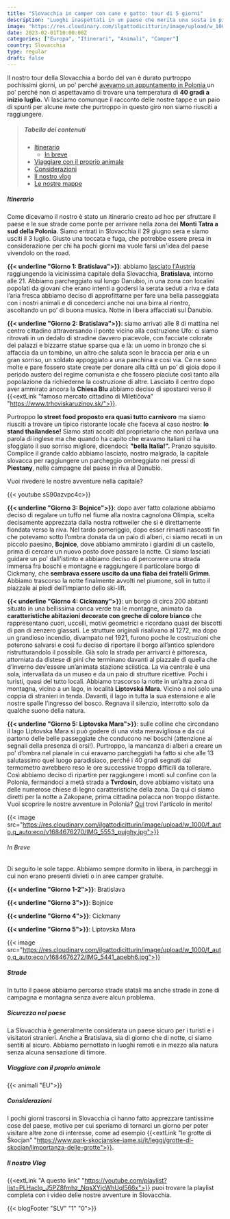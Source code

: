 ```yaml
---
title: "Slovacchia in camper con cane e gatto: tour di 5 giorni"
description: "Luoghi inaspettati in un paese che merita una sosta in più"
image: "https://res.cloudinary.com/ilgattodicitturin/image/upload/w_1000/f_auto,q_auto:eco/v1680475409/Articoli/chickmani_slovacchia_paajn5.jpg"
date: 2023-02-01T10:00:00Z
categories: ["Europa", "Itinerari", "Animali", "Camper"]
country: Slovacchia
type: regular
draft: false
---
```


Il nostro tour della Slovacchia a bordo del van è durato purtroppo pochissimi giorni, un po' perché [avevamo un appuntamento in Polonia ](/blog/viaggio-polonia-in-camper-itinerari)  un po' perché non ci aspettavamo di trovare una temperatura di **40 gradi a inizio luglio.**
Vi lasciamo comunque il racconto delle nostre tappe e un paio di spunti per alcune mete che purtroppo in questo giro non siamo riusciti a raggiungere.

> ##### Tabella dei contenuti
> - [Itinerario](#itinerario)
>   - [In breve](#in-breve)
> - [Viaggiare con il proprio animale](#Animali)
> - [Considerazioni](#considerazioni)
> - [Il nostro vlog](#Vlog)
> - [Le nostre mappe](#Mappe)

##### Itinerario
Come dicevamo il nostro è stato un itinerario creato ad hoc per sfruttare il paese e le sue strade come ponte per arrivare nella zona dei **Monti Tatra a sud della Polonia**. Siamo entrati in Slovacchia il 29 giugno sera e siamo usciti il 3 luglio. Giusto una toccata e fuga, che potrebbe essere presa in considerazione per chi ha pochi giorni ma vuole farsi un'idea del paese vivendolo on the road. 

**{{< underline "Giorno 1: Bratislava">}}**: abbiamo [lasciato l'Austria](/blog/austria-in-camper-con-cane-e-gatto) raggiungendo la vicinissima capitale della Slovacchia, **Bratislava**, intorno alle 21. Abbiamo parcheggiato sul lungo Danubio, in una zona con localini popolati da giovani che erano intenti a godersi la serata seduti a riva e data l’aria fresca abbiamo deciso di approfittarne per fare una bella passeggiata con i nostri animali e di concederci anche noi una birra al rientro, ascoltando un po’ di buona musica. Notte in libera affacciati sul Danubio.

**{{< underline "Giorno 2: Bratislava">}}**: siamo arrivati alle 8 di mattina nel centro cittadino attraversando il ponte vicino alla costruzione Ufo: ci siamo ritrovati in un dedalo di stradine davvero piacevole, con facciate colorate dei palazzi e bizzarre statue sparse qua e là: un uomo in bronzo che si affaccia da un tombino, un altro che saluta scon le braccia per aria e un gran sorriso, un soldato appoggiato a una panchina e così via. Ce ne sono molte e pare fossero state create per donare alla città un po’ di gioia dopo il periodo austero del regime comunista e che fossero piaciute così tanto alla popolazione da richiederne la costruzione di altre. Lasciato il centro dopo aver ammirato ancora la **Chiesa Blu** abbiamo deciso di spostarci verso il {{<extLink "famoso mercato cittadino di Miletičova" "https://www.trhoviskaruzinov.sk/">}}.

Purtroppo **lo street food proposto era quasi tutto carnivoro** ma siamo riusciti a trovare un tipico ristorante locale che faceva al caso nostro: **lo stand thailandese!** Siamo stati accolti dal proprietario che non parlava una parola di inglese ma che quando ha capito che eravamo italiani ci ha sfoggiato il suo sorriso migliore, dicendoci: **"bella Italia!".** Pranzo squisito. Complice il grande caldo abbiamo lasciato, nostro malgrado, la capitale slovacca per raggiungere un parcheggio ombreggiato nei pressi di **Piestany**, nelle campagne del paese in riva al Danubio.

Vuoi rivedere le nostre avventure nella capitale? 

{{< youtube sS90azvpc4c>}}

**{{< underline "Giorno 3: Bojnice">}}**: dopo aver fatto colazione abbiamo deciso di regalare un tuffo nel fiume alla nostra cagnolona Olimpia, scelta decisamente apprezzata dalla nostra rottweiler che si è direttamente fiondata verso la riva. Nel tardo pomeriggio, dopo esser rimasti nascosti fin che potevamo sotto l’ombra donata da un paio di alberi, ci siamo recati in un piccolo paesino, **Bojnice**, dove abbiamo ammirato i giardini di un castello, prima di cercare un nuovo posto dove passare la notte. Ci siamo lasciati guidare un po' dall'istinto e abbiamo deciso di percorrere una strada immersa fra boschi e montagne e raggiungere il particolare borgo di Cickmany, che **sembrava essere uscito da una fiaba dei fratelli Grimm**. Abbiamo trascorso la notte finalmente avvolti nel piumone, soli in tutto il piazzale ai piedi dell’impianto dello ski-lift.

**{{< underline "Giorno 4: Cickmany">}}**: un borgo di circa 200 abitanti situato in una bellissima conca verde tra le montagne, animato da **caratteristiche abitazioni decorate con greche di colore bianco** che rappresentano cuori, uccelli, motivi geometrici e ricordano quasi dei biscotti di pan di zenzero glassati. Le strutture originali risalivano al 1272, ma dopo un grandioso incendio, divampato nel 1921, furono poche le costruzioni che poterono salvarsi e così fu deciso di riportare il borgo all’antico splendore ristrutturandolo il possibile. Già solo la strada per arrivarci è pittoresca, attorniata da distese di pini che terminano davanti al piazzale di quella che d’inverno dev’essere un’animata stazione sciistica. La via centrale è una sola, intervallata da un museo e da un paio di strutture ricettive. Pochi i turisti, quasi del tutto locali.
Abbiamo trascorso la notte in un’altra zona di montagna, vicino a un lago, in località **Liptovská Mara**. Vicino a noi solo una coppia di stranieri in tenda. Davanti, il lago in tutta la sua estensione e alle nostre spalle l’ingresso del bosco. Regnava il silenzio, interrotto solo da qualche suono della natura. 

**{{< underline "Giorno 5: Liptovska Mara">}}**: sulle colline che circondano il lago Liptovska Mara si può godere di una vista meravigliosa e da cui partono delle belle passeggiate che conducono nei boschi (attenzione ai segnali della presenza di orsi!). Purtroppo, la mancanza di alberi a creare un po’ d’ombra nel pianale in cui eravamo parcheggiati ha fatto sì che alle 13 salutassimo quel luogo paradisiaco, perché i 40 gradi segnati dal termometro avrebbero reso le ore successive troppo difficili da tollerare. Così abbiamo deciso di ripartire per raggiungere i monti sul confine con la Polonia, fermandoci a metà strada a **Tvrdosin**, dove abbiamo visitato una delle numerose chiese di legno caratteristiche della zona. 
Da qui ci siamo diretti per la notte a Zakopane, prima cittadina polacca non troppo distante.
Vuoi scoprire le nostre avventure in Polonia? [Qui](/blog/viaggio-polonia-in-camper-itinerari/) trovi l'articolo in merito!

{{< image src="https://res.cloudinary.com/ilgattodicitturin/image/upload/w_1000/f_auto,q_auto:eco/v1684676270/IMG_5553_pujghy.jpg">}}

###### In Breve
Di seguito le sole tappe. Abbiamo sempre dormito in libera, in parcheggi in cui non erano presenti divieti o in aree camper gratuite. 

**{{< underline "Giorno 1-2">}}**: Bratislava

**{{< underline "Giorno 3">}}**: Bojnice

**{{< underline "Giorno 4">}}**: Cickmany

**{{< underline "Giorno 5">}}**: Liptovska Mara

{{< image src="https://res.cloudinary.com/ilgattodicitturin/image/upload/w_1000/f_auto,q_auto:eco/v1684676272/IMG_5441_apebh6.jpg">}}

##### Strade 
In tutto il paese abbiamo percorso strade statali ma anche strade in zone di campagna e montagna senza avere alcun problema. 

##### Sicurezza nel paese
La Slovacchia è generalmente considerata un paese sicuro per i turisti e i visitatori stranieri. Anche a Bratislava, sia di giorno che di notte, ci siamo sentiti al sicuro. 
Abbiamo pernottato in luoghi remoti e in mezzo alla natura senza alcuna sensazione di timore. 

##### Viaggiare con il proprio animale
{{< animali "EU">}}

##### Considerazioni
I pochi giorni trascorsi in Slovacchia ci hanno fatto apprezzare tantissime cose del paese, motivo per cui speriamo di tornarci un giorno per poter visitare altre zone di interesse, come ad esempio {{<extLink "le grotte di Škocjan" "https://www.park-skocjanske-jame.si/it/leggi/grotte-di-skocjan/limportanza-delle-grotte">}}.

##### Il nostro Vlog 

{{<extLink "A questo link" "https://youtube.com/playlist?list=PLHaclq_J5PZ8fmhz_NqsXYjcWhUql566x">}} puoi trovare la playlist completa con i video delle nostre avventure in Slovacchia. 

<!-- ##### Le nostre mappe -->
<!-- {{< gmap "https://www.google.com/maps/d/u/0/embed?mid=11GfW4gwkFqTBJcnrv5FV-ak3qVS4jws&ehbc=2E312F">}} -->

{{< blogFooter "SLV" "1" "0">}}